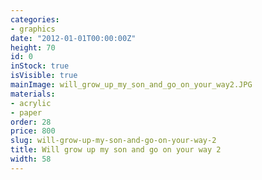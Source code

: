 ```yaml
---
categories:
- graphics
date: "2012-01-01T00:00:00Z"
height: 70
id: 0
inStock: true
isVisible: true
mainImage: will_grow_up_my_son_and_go_on_your_way2.JPG
materials:
- acrylic
- paper
order: 28
price: 800
slug: will-grow-up-my-son-and-go-on-your-way-2
title: Will grow up my son and go on your way 2
width: 58
---
```


